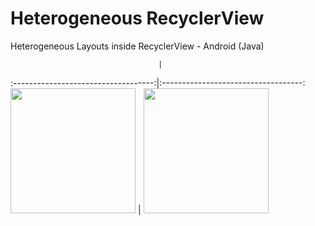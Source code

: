 # Heterogeneous RecyclerView
Heterogeneous Layouts inside RecyclerView - Android (Java)

                                     |
:-----------------------------------:|:-----------------------------------:
 <img src="files/1.png" width="200"> | <img src="files/2.png" width="200"> 
